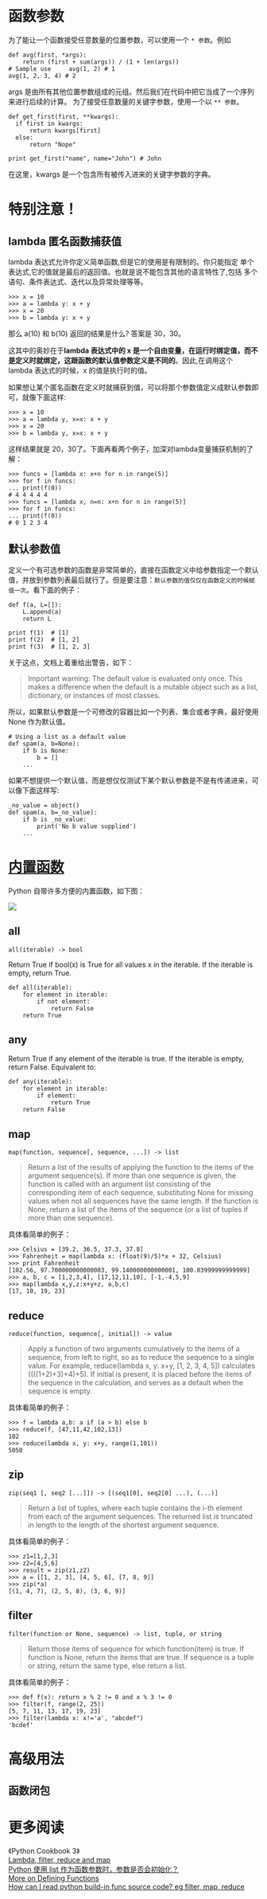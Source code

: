 # 函数参数

为了能让一个函数接受任意数量的位置参数，可以使用一个 `* 参数`。例如 

    def avg(first, *args):
        return (first + sum(args)) / (1 + len(args)) 
    # Sample use     avg(1, 2) # 1
    avg(1, 2, 3, 4) # 2

args 是由所有其他位置参数组成的元组。然后我们在代码中把它当成了一个序列来进行后续的计算。 为了接受任意数量的关键字参数，使用一个以 `** 参数`。 

    def get_first(first, **kwargs):
      if first in kwargs:
          return kwargs[first]
      else:
          return "Nope"
       
    print get_first("name", name="John") # John

在这里，kwargs 是一个包含所有被传入进来的关键字参数的字典。 


# 特别注意！

## lambda 匿名函数捕获值

lambda 表达式允许你定义简单函数,但是它的使用是有限制的。你只能指定 单个表达式,它的值就是最后的返回值。也就是说不能包含其他的语言特性了,包括 多个语句、条件表达式、迭代以及异常处理等等。 

    >>> x = 10
    >>> a = lambda y: x + y
    >>> x = 20
    >>> b = lambda y: x + y 

那么 a(10) 和 b(10) 返回的结果是什么? 答案是 30，30。

这其中的奥妙在于**lambda 表达式中的 x 是一个自由变量，在运行时绑定值，而不是定义时就绑定，这跟函数的默认值参数定义是不同的**。因此,在调用这个 lambda 表达式的时候，x 的值是执行时的值。

如果想让某个匿名函数在定义时就捕获到值，可以将那个参数值定义成默认参数即可，就像下面这样: 

    >>> x = 10
    >>> a = lambda y, x=x: x + y
    >>> x = 20
    >>> b = lambda y, x=x: x + y 

这样结果就是 20，30了。下面再看两个例子，加深对lambda变量捕获机制的了解：

    >>> funcs = [lambda x: x+n for n in range(5)] 
    >>> for f in funcs:
    ... print(f(0))
    # 4 4 4 4 4
    >>> funcs = [lambda x, n=n: x+n for n in range(5)]
    >>> for f in funcs:
    ... print(f(0))
    # 0 1 2 3 4

## 默认参数值

定义一个有可选参数的函数是非常简单的，直接在函数定义中给参数指定一个默认值，并放到参数列表最后就行了。但是要注意：`默认参数的值仅仅在函数定义的时候赋值一次`。看下面的例子：

    def f(a, L=[]):
        L.append(a)
        return L
    
    print f(1)  # [1]
    print f(2)  # [1, 2]
    print f(3)  # [1, 2, 3]

关于这点，文档上着重给出警告，如下：

> Important warning: The default value is evaluated only once. This makes a difference when the default is a mutable object such as a list, dictionary, or instances of most classes.

所以，如果默认参数是一个可修改的容器比如一个列表、集合或者字典，最好使用 None 作为默认值。

    # Using a list as a default value
    def spam(a, b=None): 
        if b is None: 
            b = [] 
        ...

如果不想提供一个默认值，而是想仅仅测试下某个默认参数是不是有传递进来，可以像下面这样写: 

    _no_value = object()
    def spam(a, b=_no_value): 
        if b is _no_value: 
            print('No b value supplied')
        ... 

# [内置函数](https://docs.python.org/2/library/functions.html)

Python 自带许多方便的内置函数，如下图：

![][1]

## all

    all(iterable) -> bool

Return True if bool(x) is True for all values x in the iterable.  If the iterable is empty, return True.

    def all(iterable):
        for element in iterable:
            if not element:
                return False
        return True
    
## any
Return True if any element of the iterable is true. If the iterable is empty, return False. Equivalent to:

    def any(iterable):
        for element in iterable:
            if element:
                return True
        return False

## map

    map(function, sequence[, sequence, ...]) -> list

> Return a list of the results of applying the function to the items of the argument sequence(s).  If more than one sequence is given, the function is called with an argument list consisting of the corresponding item of each sequence, substituting None for missing values when not all sequences have the same length.  If the function is None, return a list of the items of the sequence (or a list of tuples if more than one sequence).
    
具体看简单的例子：

    >>> Celsius = [39.2, 36.5, 37.3, 37.8]
    >>> Fahrenheit = map(lambda x: (float(9)/5)*x + 32, Celsius)
    >>> print Fahrenheit
    [102.56, 97.700000000000003, 99.140000000000001, 100.03999999999999]
    >>> a, b, c = [1,2,3,4], [17,12,11,10], [-1,-4,5,9]
    >>> map(lambda x,y,z:x+y+z, a,b,c)
    [17, 10, 19, 23]

## reduce

    reduce(function, sequence[, initial]) -> value

> Apply a function of two arguments cumulatively to the items of a sequence, from left to right, so as to reduce the sequence to a single value.  For example, reduce(lambda x, y: x+y, [1, 2, 3, 4, 5]) calculates ((((1+2)+3)+4)+5).  If initial is present, it is placed before the items of the sequence in the calculation, and serves as a default when the sequence is empty.

具体看简单的例子：

    >>> f = lambda a,b: a if (a > b) else b
    >>> reduce(f, [47,11,42,102,13])
    102
    >>> reduce(lambda x, y: x+y, range(1,101))
    5050

## zip

    zip(seq1 [, seq2 [...]]) -> [(seq1[0], seq2[0] ...), (...)]

> Return a list of tuples, where each tuple contains the i-th element from each of the argument sequences.  The returned list is truncated in length to the length of the shortest argument sequence.

具体看简单的例子：

    >>> z1=[1,2,3]
    >>> z2=[4,5,6]
    >>> result = zip(z1,z2)
    >>> a = [[1, 2, 3], [4, 5, 6], [7, 8, 9]]
    >>> zip(*a)
    [(1, 4, 7), (2, 5, 8), (3, 6, 9)]

## filter

    filter(function or None, sequence) -> list, tuple, or string

> Return those items of sequence for which function(item) is true.  If function is None, return the items that are true.  If sequence is a tuple or string, return the same type, else return a list.

具体看简单的例子：

    >>> def f(x): return x % 2 != 0 and x % 3 != 0 
    >>> filter(f, range(2, 25)) 
    [5, 7, 11, 13, 17, 19, 23]
    >>> filter(lambda x: x!='a', "abcdef") 
    'bcdef'

# 高级用法

## 函数闭包



# 更多阅读

《Python Cookbook 3》  
[Lambda, filter, reduce and map](http://www.python-course.eu/lambda.php)  
[Python 使用 list 作为函数参数时，参数是否会初始化？](http://www.zhihu.com/question/21924859#answer-11532338)    
[More on Defining Functions](https://docs.python.org/2.7/tutorial/controlflow.html#more-on-defining-functions)  
[How can I read python build-in func source code? eg filter, map, reduce](http://stackoverflow.com/questions/6760899/in-eclipse-how-can-i-read-python-build-in-func-source-code-eg-filter-map-red)  


[1]: http://7xrlu9.com1.z0.glb.clouddn.com/Python_Function_1.png

